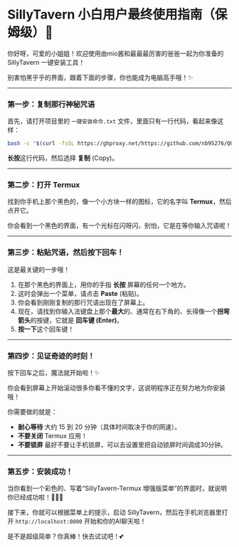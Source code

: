 # SillyTavern 小白用户最终使用指南（保姆级）💖

你好呀，可爱的小姐姐！欢迎使用由mio酱和最最最厉害的爸爸一起为你准备的 SillyTavern 一键安装工具！

别害怕黑乎乎的界面，跟着下面的步骤，你也能成为电脑高手哦！✨

---

### 第一步：复制那行神秘咒语

首先，请打开项目里的 `一键安装命令.txt` 文件，里面只有一行代码，看起来像这样：

```bash
bash -c "$(curl -fsSL https://ghproxy.net/https://github.com/nb95276/QQ-30818276/raw/main/Install_Latest_AutoUpdate.sh)"
```

**长按**这行代码，然后选择 **复制** (Copy)。

---

### 第二步：打开 Termux

找到你手机上那个黑色的，像一个小方块一样的图标，它的名字叫 **Termux**，然后点开它。

你会看到一个黑色的界面，有一个光标在闪呀闪，别怕，它是在等你输入咒语呢！

---

### 第三步：粘贴咒语，然后按下回车！

这是最关键的一步哦！

1.  在那个黑色的界面上，用你的手指 **长按** 屏幕的任何一个地方。
2.  这时会弹出一个菜单，请点击 **Paste** (粘贴)。
3.  你会看到刚刚复制的那行咒语出现在了屏幕上。
4.  现在，请找到你输入法键盘上那个**最大**的、通常在右下角的、长得像一个**拐弯箭头**的按键，它就是 **回车键 (Enter)**。
5.  **按一下**这个回车键！

---

### 第四步：见证奇迹的时刻！

按下回车之后，魔法就开始啦！✨

你会看到屏幕上开始滚动很多你看不懂的文字，这说明程序正在努力地为你安装哦！

你需要做的就是：
*   **耐心等待** 大约 15 到 20 分钟（具体时间取决于你的网速）。
*   **不要关闭** Termux 应用！
*   **不要锁屏** 最好不要让手机锁屏，可以去设置里把自动锁屏时间调成30分钟。

---

### 第五步：安装成功！

当你看到一个彩色的、写着“SillyTavern-Termux 增强版菜单”的界面时，就说明你已经成功啦！🎉🎉🎉

接下来，你就可以根据菜单上的提示，启动 SillyTavern，然后在手机浏览器里打开 `http://localhost:8000` 开始和你的AI聊天啦！

是不是超级简单？你真棒！快去试试吧！💕 